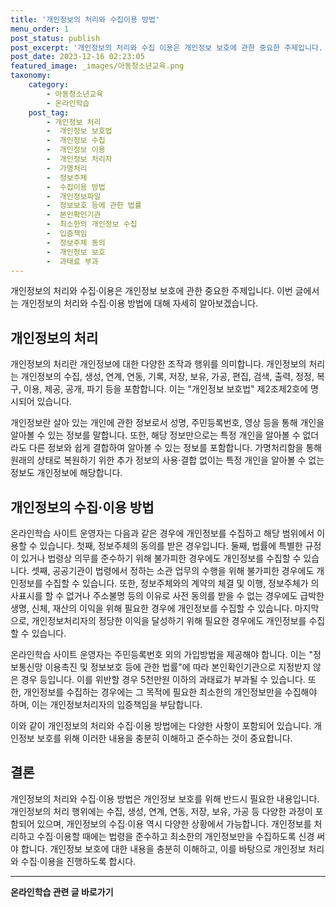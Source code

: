 ```yaml
---
title: '개인정보의 처리와 수집이용 방법'
menu_order: 1
post_status: publish
post_excerpt: '개인정보의 처리와 수집 이용은 개인정보 보호에 관한 중요한 주제입니다. 이번 글에서는 개인정보의 처리와 수집 이용 방법에 대해 자세히 알아보겠습니다.'
post_date: 2023-12-16 02:23:05
featured_image: _images/아동청소년교육.png
taxonomy:
    category:
        - 아동청소년교육
        - 온라인학습
    post_tag:
        - 개인정보 처리
        -  개인정보 보호법
        -  개인정보 수집
        -  개인정보 이용
        -  개인정보 처리자
        -  가명처리
        -  정보주체
        -  수집이용 방법
        -  개인정보파일
        -  정보보호 등에 관한 법률
        -  본인확인기관
        -  최소한의 개인정보 수집
        -  입증책임
        -  정보주체 동의
        -  개인정보 보호
        -  과태료 부과
---
```



개인정보의 처리와 수집·이용은 개인정보 보호에 관한 중요한 주제입니다. 이번 글에서는 개인정보의 처리와 수집·이용 방법에 대해 자세히 알아보겠습니다.

## 개인정보의 처리

개인정보의 처리란 개인정보에 대한 다양한 조작과 행위를 의미합니다. 개인정보의 처리는 개인정보의 수집, 생성, 연계, 연동, 기록, 저장, 보유, 가공, 편집, 검색, 출력, 정정, 복구, 이용, 제공, 공개, 파기 등을 포함합니다. 이는 "개인정보 보호법" 제2조제2호에 명시되어 있습니다.

개인정보란 살아 있는 개인에 관한 정보로서 성명, 주민등록번호, 영상 등을 통해 개인을 알아볼 수 있는 정보를 말합니다. 또한, 해당 정보만으로는 특정 개인을 알아볼 수 없더라도 다른 정보와 쉽게 결합하여 알아볼 수 있는 정보를 포함합니다. 가명처리함을 통해 원래의 상태로 복원하기 위한 추가 정보의 사용·결합 없이는 특정 개인을 알아볼 수 없는 정보도 개인정보에 해당합니다.

## 개인정보의 수집·이용 방법

온라인학습 사이트 운영자는 다음과 같은 경우에 개인정보를 수집하고 해당 범위에서 이용할 수 있습니다. 첫째, 정보주체의 동의를 받은 경우입니다. 둘째, 법률에 특별한 규정이 있거나 법령상 의무를 준수하기 위해 불가피한 경우에도 개인정보를 수집할 수 있습니다. 셋째, 공공기관이 법령에서 정하는 소관 업무의 수행을 위해 불가피한 경우에도 개인정보를 수집할 수 있습니다. 또한, 정보주체와의 계약의 체결 및 이행, 정보주체가 의사표시를 할 수 없거나 주소불명 등의 이유로 사전 동의를 받을 수 없는 경우에도 급박한 생명, 신체, 재산의 이익을 위해 필요한 경우에 개인정보를 수집할 수 있습니다. 마지막으로, 개인정보처리자의 정당한 이익을 달성하기 위해 필요한 경우에도 개인정보를 수집할 수 있습니다.

온라인학습 사이트 운영자는 주민등록번호 외의 가입방법을 제공해야 합니다. 이는 "정보통신망 이용촉진 및 정보보호 등에 관한 법률"에 따라 본인확인기관으로 지정받지 않은 경우 등입니다. 이를 위반할 경우 5천만원 이하의 과태료가 부과될 수 있습니다. 또한, 개인정보를 수집하는 경우에는 그 목적에 필요한 최소한의 개인정보만을 수집해야 하며, 이는 개인정보처리자의 입증책임을 부담합니다.

이와 같이 개인정보의 처리와 수집·이용 방법에는 다양한 사항이 포함되어 있습니다. 개인정보 보호를 위해 이러한 내용을 충분히 이해하고 준수하는 것이 중요합니다.

## 결론

개인정보의 처리와 수집·이용 방법은 개인정보 보호를 위해 반드시 필요한 내용입니다. 개인정보의 처리 행위에는 수집, 생성, 연계, 연동, 저장, 보유, 가공 등 다양한 과정이 포함되어 있으며, 개인정보의 수집·이용 역시 다양한 상황에서 가능합니다. 개인정보를 처리하고 수집·이용할 때에는 법령을 준수하고 최소한의 개인정보만을 수집하도록 신경 써야 합니다. 개인정보 보호에 대한 내용을 충분히 이해하고, 이를 바탕으로 개인정보 처리와 수집·이용을 진행하도록 합시다.
<!-- wp:separator -->
<hr class="wp-block-separator has-alpha-channel-opacity"/>
<!-- /wp:separator -->

<!-- wp:group {"backgroundColor":"base","layout":{"type":"constrained"}} -->
<div class="wp-block-group has-base-background-color has-background"><!-- wp:paragraph {"align":"center","fontSize":"medium"} -->
<p class="has-text-align-center has-large-font-size"><strong>온라인학습 관련 글 바로가기</strong></p>
<!-- /wp:paragraph -->


<!-- wp:latest-posts
{"categories":[{"id":34417,"count":19,"description":"","link":"https://uknowlaw.com/category/%ec%98%a8%eb%9d%bc%ec%9d%b8%ed%95%99%ec%8a%b5/","name":"온라인학습","slug":"온라인학습","taxonomy":"category","parent":0,"meta":[],"_links":{"self":[{"href":"https://uknowlaw.com/wp-json/wp/v2/categories/34417"}],"collection":[{"href":"https://uknowlaw.com/wp-json/wp/v2/categories"}],"about":[{"href":"https://uknowlaw.com/wp-json/wp/v2/taxonomies/category"}],"wp:post_type":[{"href":"https://uknowlaw.com/wp-json/wp/v2/posts?categories=34417"}],"curies":[{"name":"wp","href":"https://api.w.org/{rel}","templated":true}]}}],"postsToShow":100,"excerptLength":28,"postLayout":"grid","columns":2,"featuredImageAlign":"left","featuredImageSizeSlug":"large","fontSize":"small"} /--></div>
<!-- /wp:group -->